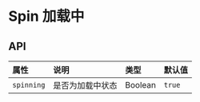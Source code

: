 # Spin 加载中

<spin-demo1 />




<spin-demo2 />


## API

属性 |	说明	| 类型 |	默认值
:--- | :--- | :--- | :---
`spinning` | 是否为加载中状态 | Boolean | `true`

